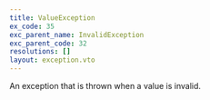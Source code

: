 ```yaml
---
title: ValueException
ex_code: 35
exc_parent_name: InvalidException
exc_parent_code: 32
resolutions: []
layout: exception.vto
---
```

An exception that is thrown when a value is invalid.
